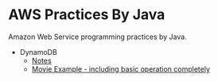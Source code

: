 AWS Practices By Java
==============================

Amazon Web Service programming practices by Java.

* DynamoDB
    * [Notes](src/main/java/com/pcc/aws/dynamodb/README.md)
    * [Movie Example - including basic operation completely](src/main/java/com/pcc/aws/dynamodb/basic/moviesExample)
